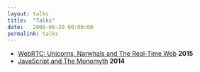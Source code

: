 ```yaml
---
layout: talks
title:  "Talks"
date:   2000-06-20 00:00:00
permalink: talks
---
```


* [WebRTC: Unicorns, Narwhals and The Real-Time Web][WebRTC: Unicorns, Narwhals and The Real-Time Web] **2015**
* [JavaScript and The Monomyth][JavaScript and The Monomyth] **2014**


[JavaScript and The Monomyth]: /talks/javascript-and-the-monomyth
[WebRTC: Unicorns, Narwhals and The Real-Time Web]: /talks/webrtc-unicorns-narwhals-and-the-real-time-web




